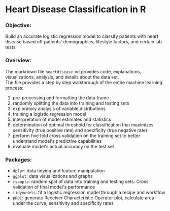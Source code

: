 # Heart Disease Classification in R
### Objective: 
Build an accurate logistic regression model to classify patients with heart disease based off patients' demographics, lifestyle factors, and certain lab tests. 
<br>
### Overview:
The markdown file `heartdisease.md` provides code, explanations, visualizations, analysis, and details about the data set. <br> 
The file provides a step by step walkthrough of the entire machine learning process:
 1. pre-processing and formatting the data frame
 2. randomly splitting the data into training and testing sets
 3. exploratory analysis of variable distributions
 4. training a logistic regression model
 5. interpretation of model estimates and statistics
 6. determination of optimal threshold for classification that maximizes sensitivity (true positive rate) and specificity (true negative rate) 
 7. perform five fold cross validation on the training set to better understand model's predictive capabilities 
 8. evaluate model's actual accuracy on the test set

### Packages:
- `dplyr`: data tidying and feature manipulation 
- `ggplot`: data visualizations and graphs 
- `rsample`: random split of data into training and testing sets. Cross validation of final model's performance 
- `tidymodels`: fit a logistic regression model through a recipe and workflow 
- `pROC`: generate Receiver Characteristic Operator plot, calculate area under the curve, sensitivity and specificity rates 
